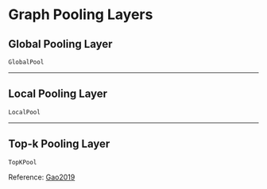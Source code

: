# Graph Pooling Layers

## Global Pooling Layer

```@docs
GlobalPool
```

---

## Local Pooling Layer

```@docs
LocalPool
```

---

## Top-k Pooling Layer

```@docs
TopKPool
```

Reference: [Gao2019](@cite)
